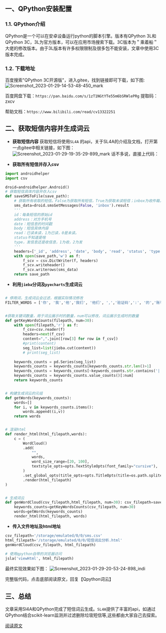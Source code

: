 ## 一、QPython安装配置

### 1.1. QPython介绍
QPython是一个可以在安卓设备运行python的脚本引擎。版本有QPython 3L和QPython 3C，3L为官方版本，可以在应用市场搜索下载。3C版本为＂乘着船＂大佬的修改版本。由于3L版本有许多权限限制及很多包不能安装，文章中使用3C版本完成。

### 1.2. 下载地址
百度搜索"QPython 3C开源版"，进入gitee，找到链接即可下载，如下图:
![Screenshot_2023-01-29-14-53-48-450_mark](https://gitee.com/teisyogun/images/raw/master/Screenshot_2023-01-29-14-53-48-450_mark.jpg)

百度网盘下载：`https://pan.baidu.com/s/1zT1NGtYTe55m6bSRWlePRg`
提取码：zxcv

帮助文档：`https://www.bilibili.com/read/cv13322251`

## 二、获取短信内容并生成词云

- **获取短信内容**
获取短信将使用`SL4A` 的api，关于SL4A的介绍及文档，打开第一点gitee中相关链接，如下图：
![Screenshot_2023-01-29-19-35-29-899_mark](https://gitee.com/teisyogun/images/raw/master/Screenshot_2023-01-29-19-35-29-899_mark.jpg)
话不多说，直接上代码：

- **获取所有短信并存入csv**

```python
import androidhelper
import csv

droid=androidhelper.Android()
# 获取短信具体内容并存入csv
def saveSMSToFile(save_path):
    # 获取所有收取的短信。False为获取所有短信，True为获取未读短信；inbox为收件箱，outbox为发件箱
    sms_data=droid.smsGetMessages(False, 'inbox').result
    '''
    id：每条短信的原始id
    address：对方手机号
    date：短信息的时间戳
    body：短信具体内容
    read：已读未读，1为已读，0是未读。
    status不知道是啥
    type，发信息还是收信息，1为收，2为发
    '''
    headers=['_id', 'address', 'date', 'body', 'read', 'status', 'type'] 
    with open(save_path,'w') as f:
        f_scv = csv.DictWriter(f, headers)
        f_scv.writeheader()
        f_scv.writerows(sms_data)
    return save_path
```


- **利用`jieba`分词及`pyecharts`生成词云**

```python

# 停用词，生成词云会过滤，根据实际情况修改
FILTER_WORDS = ['你', '我','他','我们', '他们', ',','验证码',':', '的','账号', 'cn', 'https', '0.00', '点击', '退订', '尊敬','客户', 'TD', '登录','http', '12582', '61.56', '0.42','u.10010', 'http', 'com']


#获取关键词数量，用于词云展示时的数量，num可以修改，词云展示生成时的数量 
def getKeyWordsCounts(filepath, num=30):  
    with open(filepath,'r') as f:  
        f_csv=csv.reader(f)  
        headers=next(f_csv)  
        content=",".join([row[3] for row in f_csv])  
        #print(content)  
        seg_list=list(jieba.cut(content))  
        # print(seg_list)  
         
    keywords_counts = pd.Series(seg_list)  
    keywords_counts = keywords_counts[keywords_counts.str.len()>1]  
    keywords_counts = keywords_counts[~keywords_counts.str.contains('|'.join(FILTER_WORDS))]  
    keywords_counts = keywords_counts.value_counts()[:num]  
    return keywords_counts


# 构建生成词云的元组  
def getWords(keywords_counts):  
    words=[]  
    for i, v in keywords_counts.items():  
        words.append((i,v))  
    return words


# 渲染html  
def render_html(html_filepath,words):  
    c = (  
        WordCloud()  
        .add(  
            "",  
            words,  
            word_size_range=[20, 100],  
            textstyle_opts=opts.TextStyleOpts(font_family="cursive"),  
        )  
        .set_global_opts(title_opts=opts.TitleOpts(title=os.path.splitext(html_filepath)[0]))  
        .render(html_filepath)  
)


# 生成词云  
def genWordCloud(csv_filepath,html_filepath, num=30): csv_filepath=saveSMSToFile(csv_filepath)  
    keywords_counts=getKeyWordsCounts(csv_filepath, num=30)  
    words=getWords(keywords_counts)  
    render_html(html_filepath, words)

```



- **传入文件地址及html地址**

```python
csv_filepath='/storage/emulated/0/0/sms.csv'  
html_filepath='/storage/emulated/0/0/短信词云分析.html'  
genWordCloud(csv_filepath, html_filepath)  
  
# 使用qpython自带的浏览器访问  
jsla('viewHtml', html_filepath)
```

最终实现效果如下图：
![Screenshot_2023-01-29-20-53-24-898_indi](https://gitee.com/teisyogun/images/raw/master/Screenshot_2023-01-29-20-53-24-898_indi.jpg)

完整版代码，点击底部阅读原文，回复【Qpython词云】

## 三、总结
文章采用Sl4A和QPython完成了短信词云生成。`SL4A`提供了丰富的api，如通过QPython结合scikit-learn监测并过滤删除垃圾短信等,这些都由大家自己去探索。

[阅读原文](https://mp.weixin.qq.com/s?__biz=MzIxMTc5NDgzNw==&mid=2247483684&idx=1&sn=ba190cd70891a7bb79d588a9065d8a96&chksm=974eafdea03926c81f3a49c212e379d18e6c82c1fb942d4fc63f3bbd637bd1cad4406ceb4249#rd)